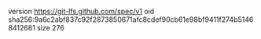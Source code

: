 version https://git-lfs.github.com/spec/v1
oid sha256:9a6c2abf837c92f2873850671afc8cdef90cb61e98bf9411f274b51468412681
size 276

